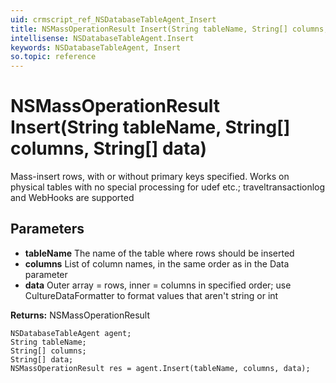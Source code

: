 ```yaml
---
uid: crmscript_ref_NSDatabaseTableAgent_Insert
title: NSMassOperationResult Insert(String tableName, String[] columns, String[] data)
intellisense: NSDatabaseTableAgent.Insert
keywords: NSDatabaseTableAgent, Insert
so.topic: reference
---
```


# NSMassOperationResult Insert(String tableName, String[] columns, String[] data)

Mass-insert rows, with or without primary keys specified. Works on physical tables with no special processing for udef etc.; traveltransactionlog and WebHooks are supported

## Parameters

* **tableName** The name of the table where rows should be inserted
* **columns** List of column names, in the same order as in the Data parameter
* **data** Outer array = rows, inner = columns in specified order; use CultureDataFormatter to format values that aren't string or int

**Returns:** NSMassOperationResult

```crmscript
NSDatabaseTableAgent agent;
String tableName;
String[] columns;
String[] data;
NSMassOperationResult res = agent.Insert(tableName, columns, data);
```

